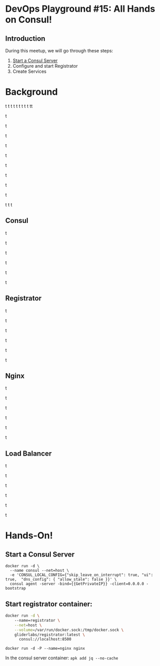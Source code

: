 # DevOps Playground #15: All Hands on Consul!
## Introduction
During this meetup, we will go through these steps:

1. [Start a Consul Server](#start-a-consul-server)
2. Configure and start Registrator
3. Create Services


# Background
t
t
t
t
t
t
t
t
t
tt


t

t

t

t

t

t

t

t

t

t
t
t
## Consul


t

t

t

t

t

t

## Registrator


t

t

t

t

t

t

## Nginx


t

t

t

t

t

t

## Load Balancer


t

t

t

t

t

t

# Hands-On!
## Start a Consul Server



```
docker run -d \
  --name consul --net=host \
  -e 'CONSUL_LOCAL_CONFIG={"skip_leave_on_interrupt": true, "ui": true,  "dns_config": { "allow_stale": false }}' \
  consul agent -server -bind={{GetPrivateIP}} -client=0.0.0.0 -bootstrap
```


## Start registrator container:

```bash
docker run -d \                                                         
    --name=registrator \
    --net=host \
    --volume=/var/run/docker.sock:/tmp/docker.sock \
    gliderlabs/registrator:latest \
      consul://localhost:8500
```

`docker run -d -P --name=nginx nginx`

In the consul server container:
`apk add jq --no-cache`












